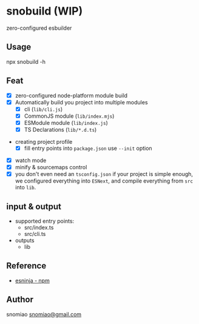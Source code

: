 # snobuild (WIP)

zero-configured esbuilder

## Usage

npx snobuild -h

## Feat

- [x] zero-configured node-platform module build
- [x] Automatically build you project into multiple modules
  - [x] cli (`lib/cli.js`)
  - [x] CommonJS module (`lib/index.mjs`)
  - [x] ESModule module (`lib/index.js`)
  - [x] TS Declarations (`lib/*.d.ts`)
- creating project profile
  - [x] fill entry points into `package.json` use `--init` option
- [x] watch mode
- [x] minify & sourcemaps control
- [x] you don't even need an `tsconfig.json` if your project is simple enough, we configured everything into `ESNext`, and compile everything from `src` into `lib`.

## input & output

- supported entry points:
  - src/index.ts
  - src/cli.ts
- outputs
  - lib

## Reference

- [esninja - npm](https://www.npmjs.com/package/esninja)

## Author

snomiao <snomiao@gmail.com>
